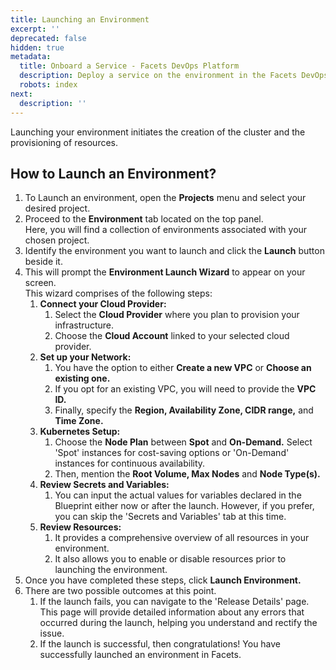 ```yaml
---
title: Launching an Environment
excerpt: ''
deprecated: false
hidden: true
metadata:
  title: Onboard a Service - Facets DevOps Platform
  description: Deploy a service on the environment in the Facets DevOps Platform
  robots: index
next:
  description: ''
---
```

Launching your environment initiates the creation of the cluster and the provisioning of resources.

## How to Launch an Environment?

1. To Launch an environment, open the **Projects** menu and select your desired project. 
2. Proceed to the **Environment** tab located on the top panel.\
   Here, you will find a collection of environments associated with your chosen project.
3. Identify the environment you want to launch and click the **Launch** button beside it.
4. This will prompt the **Environment Launch Wizard** to appear on your screen.\
   This wizard comprises of the following steps:
   1. **Connect your Cloud Provider:**
      1. Select the **Cloud Provider** where you plan to provision your infrastructure. 
      2. Choose the **Cloud Account** linked to your selected cloud provider.
   2. **Set up your Network:**
      1. You have the option to either **Create a new VPC** or **Choose an existing one.**
      2. If you opt for an existing VPC, you will need to provide the **VPC ID.**
      3. Finally, specify the **Region, Availability Zone, CIDR range,** and **Time Zone.**
   3. **Kubernetes Setup:**
      1. Choose the **Node Plan** between **Spot** and **On-Demand.** Select 'Spot' instances for cost-saving options or 'On-Demand' instances for continuous availability.
      2. Then, mention the **Root Volume, Max Nodes** and **Node Type(s).**
   4. **Review Secrets and Variables:**
      1. You can input the actual values for variables declared in the Blueprint either now or after the launch. However, if you prefer, you can skip the 'Secrets and Variables' tab at this time.
   5. **Review Resources:**
      1. It provides a comprehensive overview of all resources in your environment. 
      2. It also allows you to enable or disable resources prior to launching the environment.
5. Once you have completed these steps, click **Launch Environment.**
6. There are two possible outcomes at this point.
   1. If the launch fails, you can navigate to the 'Release Details' page. This page will provide detailed information about any errors that occurred during the launch, helping you understand and rectify the issue.
   2. If the launch is successful, then congratulations! You have successfully launched an environment in Facets.
